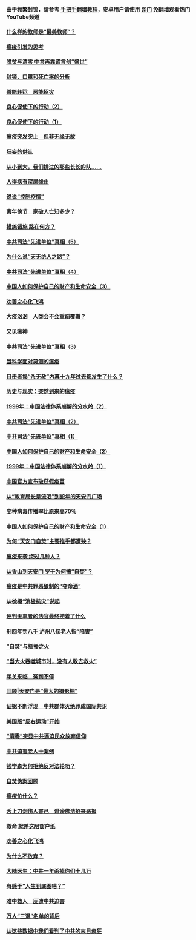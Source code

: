 #### 由于频繁封锁，请参考 [手把手翻墙教程](https://github.com/gfw-breaker/guides/wiki/)，安卓用户请使用 [网门](https://github.com/gfw-breaker/nogfw/blob/master/dl.md?t=03062200) 免翻墙观看热门YouTube频道 

#### [什么样的教师是“最美教师”？](../pages/19/421755.md?t=03062200) 

#### [瘟疫引发的思考](../pages/19/421594.md?t=03062200) 

#### [脱贫与清零 中共再靠谎言创“盛世”](../pages/19/421590.md?t=03062200) 

#### [封锁、口罩和死亡率的分析](../pages/19/421495.md?t=03062200) 

#### [善能转运　恶能招灾](../pages/19/421334.md?t=03062200) 

#### [良心促使下的行动（2）](../pages/19/421361.md?t=03062200) 

#### [良心促使下的行动（1）](../pages/19/421302.md?t=03062200) 

#### [瘟疫突发突止　但非无缘无故](../pages/19/421281.md?t=03062200) 

#### [狂妄的供认](../pages/19/421199.md?t=03062200) 

#### [从小到大，我们排过的那些长长的队……](../pages/19/421243.md?t=03062200) 

#### [人得病有深层缘由](../pages/19/420864.md?t=03062200) 

#### [说说“控制疫情”](../pages/19/420831.md?t=03062200) 

#### [离年傍节　家破人亡知多少？](../pages/19/420563.md?t=03062200) 

#### [措施错施  路在何方？](../pages/19/420076.md?t=03062200) 

#### [中共司法“先进单位”真相（5）](../pages/19/419453.md?t=03062200) 

#### [为什么说“天无绝人之路”？](../pages/19/419618.md?t=03062200) 

#### [中共司法“先进单位”真相（4）](../pages/19/419452.md?t=03062200) 

#### [中国人如何保护自己的财产和生命安全（3）](../pages/19/419405.md?t=03062200) 

#### [劝善之心化飞鸿](../pages/19/418758.md?t=03062200) 

#### [大疫汹汹　人类会不会重蹈覆辙？](../pages/19/419691.md?t=03062200) 

#### [又见瘟神](../pages/19/419225.md?t=03062200) 

#### [中共司法“先进单位”真相（3）](../pages/19/419451.md?t=03062200) 

#### [当科学面对莫测的瘟疫](../pages/19/419625.md?t=03062200) 

#### [目击者揭“杀无赦”内幕十九年过去都发生了什么？](../pages/19/419617.md?t=03062200) 

#### [历史与现实：突然到来的瘟疫](../pages/19/419619.md?t=03062200) 

#### [1999年：中国法律体系崩解的分水岭（2）](../pages/19/419455.md?t=03062200) 

#### [中共司法“先进单位”真相（2）](../pages/19/419450.md?t=03062200) 

#### [中共司法“先进单位”真相（1）](../pages/19/419449.md?t=03062200) 

#### [中国人如何保护自己的财产和生命安全（2）](../pages/19/419404.md?t=03062200) 

#### [1999年：中国法律体系崩解的分水岭（1）](../pages/19/419454.md?t=03062200) 

#### [中国官方宣布破获假疫苗](../pages/19/419504.md?t=03062200) 

#### [从“教育局长是流氓”到蛇年的天安门广场](../pages/19/419470.md?t=03062200) 

#### [变种病毒传播率比原来高70％](../pages/19/419456.md?t=03062200) 

#### [中国人如何保护自己的财产和生命安全（1）](../pages/19/419403.md?t=03062200) 

#### [为何“天安门自焚”主要推手都遭殃？](../pages/19/419348.md?t=03062200) 

#### [瘟疫来袭 绕过几种人？](../pages/19/419349.md?t=03062200) 

#### [从香山到天安门 罗干为何搞“自焚”？](../pages/19/419270.md?t=03062200) 

#### [瘟疫是中共罪恶酿制的“夺命酒”](../pages/19/419223.md?t=03062200) 

#### [从徐栩“消极抗灾”说起](../pages/19/419224.md?t=03062200) 

#### [诬判无辜者的法官最终捞着了什么](../pages/19/419268.md?t=03062200) 

#### [刑四年罚八千 泸州八旬老人指“陷害”](../pages/19/419232.md?t=03062200) 

#### [“自焚”与插播之火](../pages/19/419226.md?t=03062200) 

#### [“当大火吞噬城市时，没有人敢去救火”](../pages/19/419077.md?t=03062200) 

#### [年关来临　冤判不停](../pages/19/419093.md?t=03062200) 

#### [回顾|天安门是“最大的摄影棚”](../pages/19/380866.md?t=03062200) 

#### [证据不断浮现　中共群体灭绝罪成国际共识](../pages/19/419031.md?t=03062200) 

#### [美国版“反右运动”开始](../pages/19/419030.md?t=03062200) 

#### [“清零”突显中共逼迫民众放弃信仰](../pages/19/418995.md?t=03062200) 

#### [中共迫害老人十案例](../pages/19/418831.md?t=03062200) 

#### [钱学森为何拒绝反对法轮功？](../pages/19/418905.md?t=03062200) 

#### [自焚伪案回顾](../pages/19/418799.md?t=03062200) 

#### [瘟疫怕什么？](../pages/19/418800.md?t=03062200) 

#### [舌上刀剑伤人害己　诽谤佛法招来恶报](../pages/19/418731.md?t=03062200) 

#### [救命 就差这层窗户纸](../pages/19/418706.md?t=03062200) 

#### [劝善之心化飞鸿](../pages/19/416766.md?t=03062200) 

#### [为什么不放弃？](../pages/19/418691.md?t=03062200) 

#### [大陆医生：中共一年杀掉你们十几万](../pages/19/418670.md?t=03062200) 

#### [有感于“人生到底图啥？”](../pages/19/418624.md?t=03062200) 

#### [难中救人　反遭中共迫害](../pages/19/418414.md?t=03062200) 

#### [万人“三退”名单的背后](../pages/19/418505.md?t=03062200) 

#### [从这些数据中我们看到了中共的末日疯狂](../pages/19/418420.md?t=03062200) 

